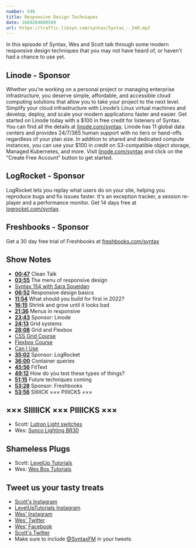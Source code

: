 ```yaml
---
number: 540
title: Responsive Design Techniques
date: 1669204800589
url: https://traffic.libsyn.com/syntax/Syntax_-_540.mp3
---
```


In this episode of Syntax, Wes and Scott talk through some modern responsive design techniques that you may not have heard of, or haven't had a chance to use yet.

## Linode  - Sponsor

Whether you’re working on a personal project or managing enterprise infrastructure, you deserve simple, affordable, and accessible cloud computing solutions that allow you to take your project to the next level. Simplify your cloud infrastructure with Linode’s Linux virtual machines and develop, deploy, and scale your modern applications faster and easier. Get started on Linode today with a $100 in free credit for listeners of Syntax. You can find all the details at [linode.com/syntax](https://linode.com/syntax). Linode has 11 global data centers and provides 24/7/365 human support with no tiers or hand-offs regardless of your plan size. In addition to shared and dedicated compute instances, you can use your $100 in credit on S3-compatible object storage, Managed Kubernetes, and more. Visit [linode.com/syntax](https://linode.com/syntax) and click on the “Create Free Account” button to get started.

## LogRocket - Sponsor

LogRocket lets you replay what users do on your site, helping you reproduce bugs and fix issues faster. It's an exception tracker, a session re-player and a performance monitor. Get 14 days free at [logrocket.com/syntax](https://logrocket.com/syntax).

## Freshbooks - Sponsor

Get a 30 day free trial of Freshbooks at [freshbooks.com/syntax](https://freshbooks.com/syntax)

## Show Notes

* **[00:47](#t=00:47)** Clean Talk
* **[03:55](#t=03:55)** The menu of responsive design
* [Syntax 154 with Sara Soueidan](https://syntax.fm/show/154/svgs-with-sara-soueidan)
* **[06:52](#t=06:52)** Responsive design basics
* **[11:54](#t=11:54)** What should you build for first in 2022?
* **[16:15](#t=16:15)** Shrink and grow until it looks bad
* **[21:36](#t=21:36)** Menus in responsive
* **[23:43](#t=23:43)** Sponsor: Linode
* **[24:13](#t=24:13)** Grid systems
* **[28:08](#t=28:08)** Grid and Flexbox
* [CSS Grid Course](https://cssgrid.io)
* [Flexbox Course](https://flexbox.io)
* [Can I Use](https://caniuse.com)
* **[35:02](#t=35:02)** Sponsor: LogRocket
* **[36:00](#t=36:00)** Container queries
* **[45:56](#t=45:56)** FitText
* **[49:12](#t=49:12)** How do you test these types of things?
* **[51:15](#t=51:15)** Future techniques coming
* **[53:28](#t=53:28)** Sponsor: Freshbooks
* **[53:56](#t=53:56)** SIIIIICK ××× PIIIICKS ×××

## ××× SIIIIICK ××× PIIIICKS ×××

* Scott: [Lutron Light switches](https://amzn.to/3Te5juj)
* Wes: [Sunco Lighting BR30](https://amzn.to/3UeDV0t)

## Shameless Plugs

* Scott: [LevelUp Tutorials](https://leveluptutorials.com/)
* Wes: [Wes Bos Tutorials](https://wesbos.com/courses)

## Tweet us your tasty treats

* [Scott's Instagram](https://www.instagram.com/stolinski/)
* [LevelUpTutorials Instagram](https://www.instagram.com/LevelUpTutorials/)
* [Wes' Instagram](https://www.instagram.com/wesbos/)
* [Wes' Twitter](https://twitter.com/wesbos)
* [Wes' Facebook](https://www.facebook.com/wesbos.developer)
* [Scott's Twitter](https://twitter.com/stolinski)
* Make sure to include [@SyntaxFM](https://twitter.com/SyntaxFM) in your tweets

